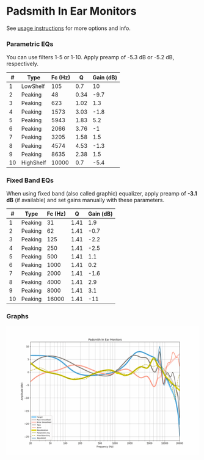# Padsmith In Ear Monitors
See [usage instructions](https://github.com/jaakkopasanen/AutoEq#usage) for more options and info.

### Parametric EQs
You can use filters 1-5 or 1-10. Apply preamp of -5.3 dB or -5.2 dB, respectively.

|   # | Type      |   Fc (Hz) |    Q |   Gain (dB) |
|-----|-----------|-----------|------|-------------|
|   1 | LowShelf  |       105 | 0.7  |        10   |
|   2 | Peaking   |        48 | 0.34 |        -9.7 |
|   3 | Peaking   |       623 | 1.02 |         1.3 |
|   4 | Peaking   |      1573 | 3.03 |        -1.8 |
|   5 | Peaking   |      5943 | 1.83 |         5.2 |
|   6 | Peaking   |      2066 | 3.76 |        -1   |
|   7 | Peaking   |      3205 | 1.58 |         1.5 |
|   8 | Peaking   |      4574 | 4.53 |        -1.3 |
|   9 | Peaking   |      8635 | 2.38 |         1.5 |
|  10 | HighShelf |     10000 | 0.7  |        -5.4 |

### Fixed Band EQs
When using fixed band (also called graphic) equalizer, apply preamp of **-3.1 dB** (if available) and set gains manually with these parameters.

|   # | Type    |   Fc (Hz) |    Q |   Gain (dB) |
|-----|---------|-----------|------|-------------|
|   1 | Peaking |        31 | 1.41 |         1.9 |
|   2 | Peaking |        62 | 1.41 |        -0.7 |
|   3 | Peaking |       125 | 1.41 |        -2.2 |
|   4 | Peaking |       250 | 1.41 |        -2.5 |
|   5 | Peaking |       500 | 1.41 |         1.1 |
|   6 | Peaking |      1000 | 1.41 |         0.2 |
|   7 | Peaking |      2000 | 1.41 |        -1.6 |
|   8 | Peaking |      4000 | 1.41 |         2.9 |
|   9 | Peaking |      8000 | 1.41 |         3.1 |
|  10 | Peaking |     16000 | 1.41 |       -11   |

### Graphs
![](./Padsmith%20In%20Ear%20Monitors.png)
